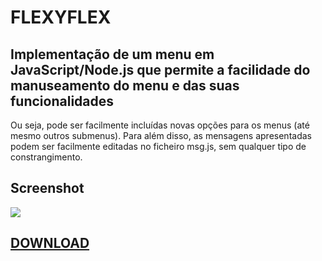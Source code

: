 # FLEXYFLEX

## Implementação de um menu em JavaScript/Node.js que permite a facilidade do manuseamento do menu e das suas funcionalidades

Ou seja, pode ser facilmente incluídas novas opções para os menus (até mesmo outros submenus).
Para além disso, as mensagens apresentadas podem ser facilmente editadas no ficheiro msg.js, sem qualquer tipo de constrangimento.

## Screenshot
<img src="http://imgur.com/ufObr5Wl.png" />

## <a href="https://github.com/perezjquim/flexyflex/archive/master.zip"> DOWNLOAD </a>
